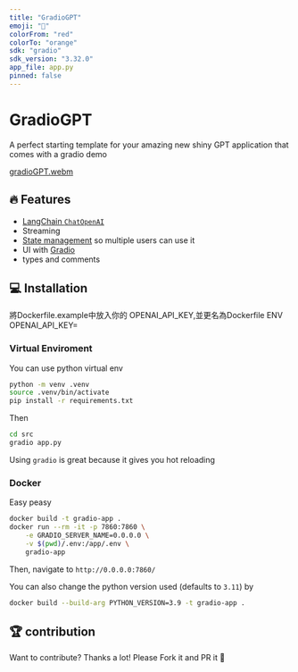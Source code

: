 ```yaml
---
title: "GradioGPT"
emoji: "🚀"
colorFrom: "red"
colorTo: "orange"
sdk: "gradio"
sdk_version: "3.32.0"
app_file: app.py
pinned: false
---
```


# GradioGPT
A perfect starting template for your amazing new shiny GPT application that comes with a gradio demo

[gradioGPT.webm](https://github.com/FrancescoSaverioZuppichini/gradioGPT/assets/15908060/f5a23581-88bf-4129-9d28-a47beeae1bdf)


## 🔥 Features

- [LangChain `ChatOpenAI`](https://python.langchain.com/en/latest/modules/models/chat/integrations/openai.html)
- Streaming
- [State management](https://gradio.app/state-in-blocks/) so multiple users can use it
- UI with [Gradio](https://gradio.app/)
- types and comments

## 💻 Installation

將Dockerfile.example中放入你的 OPENAI_API_KEY,並更名為Dockerfile
ENV OPENAI_API_KEY= 

### Virtual Enviroment

You can use python virtual env

```bash
python -m venv .venv
source .venv/bin/activate
pip install -r requirements.txt
``` 

Then

```bash
cd src
gradio app.py
```

Using `gradio` is great because it gives you hot reloading

### Docker 

Easy peasy

```bash
docker build -t gradio-app .
docker run --rm -it -p 7860:7860 \
    -e GRADIO_SERVER_NAME=0.0.0.0 \
    -v $(pwd)/.env:/app/.env \
    gradio-app
```

Then, navigate to `http://0.0.0.0:7860/`

You can also change the python version used (defaults to `3.11`) by

```bash
docker build --build-arg PYTHON_VERSION=3.9 -t gradio-app .
```

## 🏆 contribution

Want to contribute? Thanks a lot! Please Fork it and PR it 🙏
